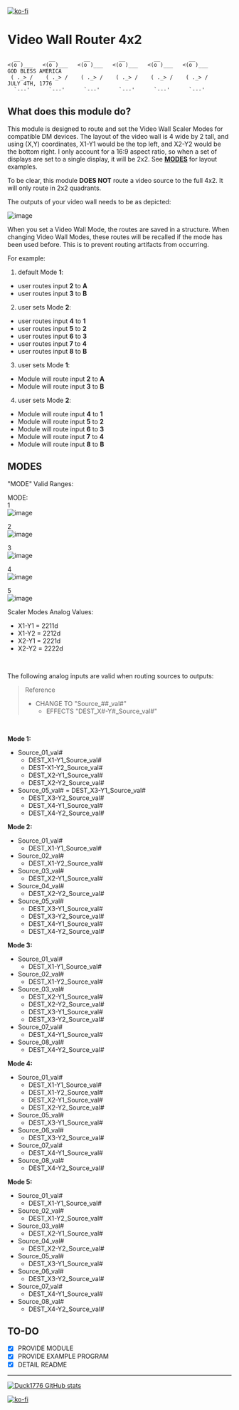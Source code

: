 [![ko-fi](https://ko-fi.com/img/githubbutton_sm.svg)](https://ko-fi.com/Y8Y7PSI74)
# __Video Wall Router 4x2__ 

      __         __         __         __         __         __
    <(o )___   <(o )___   <(o )___   <(o )___   <(o )___   <(o )___     GOD BLESS AMERICA
     ( ._> /    ( ._> /    ( ._> /    ( ._> /    ( ._> /    ( ._> /     JULY 4TH, 1776
      `---'      `---'      `---'      `---'      `---'      `---' 
## What does this module do?                                   
This module is designed to route and set the Video Wall Scaler Modes for compatible DM devices. The layout of the video wall is 4 wide by 2 tall, and using (X,Y) coordinates, X1-Y1 would be the top left, and X2-Y2 would be the bottom right. I only account for a 16:9 aspect ratio, so when a set of displays are set to a single display, it will be 2x2. See __[MODES](#modes)__ for layout examples.

To be clear, this module __DOES NOT__ route a video source to the full 4x2. It will only route in 2x2 quadrants.

The outputs of your video wall needs to be as depicted:

![image](https://github.com/Duck1776/Module-CrestronVideoWallRouter_4x2/assets/98322231/adacc573-13e5-4749-928f-72c74370f24c)

When you set a Video Wall Mode, the routes are saved in a structure. When changing Video Wall Modes, these routes will be recalled if the mode has been used before. This is to prevent routing artifacts from occurring.


For example:

1. default Mode __1__:
* user routes input __2__ to __A__
* user routes input __3__ to __B__

2. user sets Mode __2__:
* user routes input __4__ to __1__
* user routes input __5__ to __2__
* user routes input __6__ to __3__
* user routes input __7__ to __4__
* user routes input __8__ to __B__

3. user sets Mode __1__:
* Module will route input __2__ to __A__
* Module will route input __3__ to __B__

4. user sets Mode __2__:
* Module will route input __4__ to __1__
* Module will route input __5__ to __2__
* Module will route input __6__ to __3__
* Module will route input __7__ to __4__
* Module will route input __8__ to __B__

## MODES
"MODE" Valid Ranges:<br>

MODE:<br>
1<br>
![image](https://github.com/Duck1776/Module-CrestronVideoWallRouter_4x2/assets/98322231/2d283c6a-be6e-4f3d-83ed-9724f7f6e7a0)

2<br> 
![image](https://github.com/Duck1776/Module-CrestronVideoWallRouter_4x2/assets/98322231/4ddbc5d2-90a7-4c36-840d-9702bc164539)

3<br>
![image](https://github.com/Duck1776/Module-CrestronVideoWallRouter_4x2/assets/98322231/5c25930e-ff41-4020-89ed-cffc83543a1d)

4<br>
![image](https://github.com/Duck1776/Module-CrestronVideoWallRouter_4x2/assets/98322231/40e6d811-98d4-445d-8b56-c4e3ed370b97)

5<br>
![image](https://github.com/Duck1776/Module-CrestronVideoWallRouter_4x2/assets/98322231/618660e5-f447-4b51-a6e3-d0f64b81f285)




Scaler Modes Analog Values:
* X1-Y1 = 2211d
* X1-Y2 = 2212d
* X2-Y1 = 2221d
* X2-Y2 = 2222d

<br>

The following analog inputs are valid when routing sources to outputs:<br>
> Reference
>* CHANGE TO "Source_##_val#"
>   * EFFECTS "DEST_X#-Y#_Source_val#"

<br>

__Mode 1:__
* Source_01_val#
  * DEST_X1-Y1_Source_val#<br>
  * DEST-X1-Y2_Source_val#<br>
  * DEST_X2-Y1_Source_val#<br>
  * DEST_X2-Y2_Source_val#<br>
* Source_05_val# = DEST_X3-Y1_Source_val#<br>
  * DEST_X3-Y2_Source_val#<br>
  * DEST_X4-Y1_Source_val#<br>
  * DEST_X4-Y2_Source_val#<br>

__Mode 2:__
* Source_01_val#
  * DEST_X1-Y1_Source_val#
* Source_02_val#
  * DEST_X1-Y2_Source_val#
* Source_03_val#
  * DEST_X2-Y1_Source_val#
* Source_04_val#
  * DEST_X2-Y2_Source_val#
* Source_05_val#
  * DEST_X3-Y1_Source_val#
  * DEST_X3-Y2_Source_val#
  * DEST_X4-Y1_Source_val#
  * DEST_X4-Y2_Source_val#

__Mode 3:__
* Source_01_val#
  * DEST_X1-Y1_Source_val#
* Source_02_val#
  * DEST_X1-Y2_Source_val#
* Source_03_val#
  * DEST_X2-Y1_Source_val#
  * DEST_X2-Y2_Source_val#
  * DEST_X3-Y1_Source_val#
  * DEST_X3-Y2_Source_val#
* Source_07_val#
  * DEST_X4-Y1_Source_val#
* Source_08_val#
  * DEST_X4-Y2_Source_val#

__Mode 4:__
* Source_01_val#
  * DEST_X1-Y1_Source_val#
  * DEST_X1-Y2_Source_val#
  * DEST_X2-Y1_Source_val#
  * DEST_X2-Y2_Source_val#
* Source_05_val#
  * DEST_X3-Y1_Source_val#
* Source_06_val#
  * DEST_X3-Y2_Source_val#
* Source_07_val#
  * DEST_X4-Y1_Source_val#
* Source_08_val#
  * DEST_X4-Y2_Source_val#

__Mode 5:__
* Source_01_val#
  * DEST_X1-Y1_Source_val#
* Source_02_val#
  * DEST_X1-Y2_Source_val#
* Source_03_val#
  * DEST_X2-Y1_Source_val#
* Source_04_val#
  * DEST_X2-Y2_Source_val#
* Source_05_val#
  * DEST_X3-Y1_Source_val#
* Source_06_val#
  * DEST_X3-Y2_Source_val#
* Source_07_val#
  * DEST_X4-Y1_Source_val#
* Source_08_val#
  * DEST_X4-Y2_Source_val#

## TO-DO
- [X] PROVIDE MODULE
- [X] PROVIDE EXAMPLE PROGRAM
- [X] DETAIL README
---

[![Duck1776 GitHub stats](https://GitHub-readme-stats.vercel.app/api?username=Duck1776)](https://GitHub.com/anuraghazra/GitHub-readme-stats) 

[![ko-fi](https://ko-fi.com/img/githubbutton_sm.svg)](https://ko-fi.com/Y8Y7PSI74)

